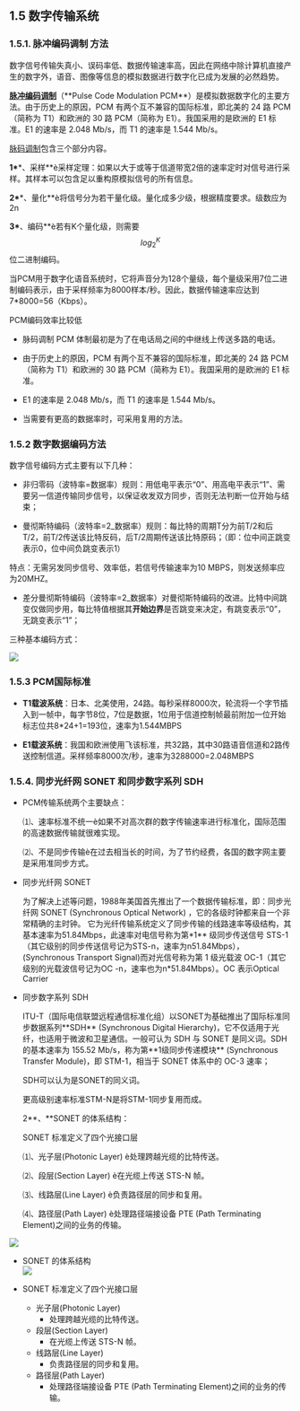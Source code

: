## 1.5 数字传输系统

### 1.5.1. 脉冲编码调制 方法

数字信号传输失真小、误码率低、数据传输速率高，因此在网络中除计算机直接产生的数字外，语音、图像等信息的模拟数据进行数字化已成为发展的必然趋势。

[**脉冲编码调制**](http://baike.baidu.com/view/381504.htm)（**Pulse Code Modulation PCM\*\*）是模拟数据数字化的主要方法。由于历史上的原因，PCM 有两个互不兼容的国际标准，即北美的 24 路 PCM（简称为 T1）和欧洲的 30 路 PCM（简称为 E1）。我国采用的是欧洲的 E1 标准。E1 的速率是 2.048 Mb/s，而 T1 的速率是 1.544 Mb/s。

[脉码调制](http://baike.baidu.com/view/381504.htm)包含三个部分内容。

**1\***\*、采样\*\*è采样定理：如果以大于或等于信道带宽2倍的速率定时对信号进行采样。其样本可以包含足以重构原模拟信号的所有信息。

**2\***\*、量化\*\*è将信号分为若干量化级。量化成多少级，根据精度要求。级数应为2n

**3\***、编码\*\*è若有K个量化级，则需要$$log_2^K$$位二进制编码。

当PCM用于数字化语音系统时，它将声音分为128个量级，每个量级采用7位二进制编码表示，由于采样频率为8000样本/秒。因此，数据传输速率应达到7\*8000=56（Kbps）。



PCM编码效率比较低



* 脉码调制 PCM 体制最初是为了在电话局之间的中继线上传送多路的电话。

* 由于历史上的原因，PCM 有两个互不兼容的国际标准，即北美的 24 路 PCM（简称为 T1）和欧洲的 30 路 PCM（简称为 E1）。我国采用的是欧洲的 E1 标准。

* E1 的速率是 2.048 Mb/s，而 T1 的速率是 1.544 Mb/s。

* 当需要有更高的数据率时，可采用复用的方法。

### 1.5.2 数字数据编码方法

数字信号编码方式主要有以下几种：

* 非归零码（波特率=数据率）规则：用低电平表示“0”、用高电平表示“1”、需要另一信道传输同步信号，以保证收发双方同步，否则无法判断一位开始与结束；

* 曼彻斯特编码（波特率=2_数据率）规则：每比特的周期T分为前T/2和后T/2，前T/2传送该比特反码，后T/2周期传送该比特原码；（即：位中间正跳变表示0，位中间负跳变表示1）

特点：无需另发同步信号、效率低，若信号传输速率为10 MBPS，则发送频率应为20MHZ。

* 差分曼彻斯特编码（波特率=2_数据率）对曼彻斯特编码的改进。比特中间跳变仅做同步用，每比特值根据其**开始边界**是否跳变来决定，有跳变表示“0”， 无跳变表示“1”；

三种基本编码方式：



![](/Users/gmx/Documents/workspace/note/Computer-Science/docs/Computer_Network/assets/三种编码方法.png)

### 1.5.3 PCM国际标准

* **T1载波系统**：日本、北美使用，24路。每秒采样8000次，轮流将一个字节插入到一帧中，每字节8位，7位是数据，1位用于信道控制帧最前附加一位开始标志位共8\*24+1=193位，速率为1.544MBPS

* **E1载波系统**：我国和欧洲使用飞该标准，共32路，其中30路语音信道和2路传送控制信道。采样频率8000次/秒，速率为3288000=2.048MBPS

### 1.5.4. 同步光纤网 SONET 和同步数字系列 SDH

* PCM传输系统两个主要缺点：

  ⑴、速率标准不统一è如果不对高次群的数字传输速率进行标准化，国际范围的高速数据传输就很难实现。 

  ⑵、不是同步传输è在过去相当长的时间，为了节约经费，各国的数字网主要是采用准同步方式。   

* 同步光纤网 SONET

  为了解决上述等问题，1988年美国首先推出了一个数据传输标准，即：同步光纤网 SONET \(Synchronous Optical Network\) ，它的各级时钟都来自一个非常精确的主时钟。 它为光纤传输系统定义了同步传输的线路速率等级结构，其基本速率为51.84Mbps，此速率对电信号称为第\*1\*\* 级同步传送信号 STS-1（其它级别的同步传送信号记为STS-n，速率为n51.84Mbps），(Synchronous Transport Signal\)而对光信号称为第 1 级光载波 OC-1（其它级别的光载波信号记为OC -n，速率也为n\*51.84Mbps）。OC 表示Optical Carrier

* 同步数字系列 SDH

  ITU-T（国际电信联盟远程通信标准化组）以SONET为基础推出了国际标准同步数据系列\*\*SDH\*\* \(Synchronous Digital Hierarchy\)，它不仅适用于光纤，也适用于微波和卫星通信。一般可认为 SDH 与 SONET 是同义词。SDH 的基本速率为 155.52 Mb/s，称为第\*\*1级同步传递模块\*\* \(Synchronous Transfer Module\)，即 STM-1，相当于 SONET 体系中的 OC-3 速率；

  SDH可以认为是SONET的同义词。

  更高级别速率标准STM-N是将STM-1同步复用而成。

  

  2\*\*、\*\*SONET 的体系结构：

  SONET 标准定义了四个光接口层 

  ⑴、光子层\(Photonic Layer\) è处理跨越光缆的比特传送。

  ⑵、段层\(Section Layer\) è在光缆上传送 STS-N 帧。

  ⑶、线路层\(Line Layer\) è负责路径层的同步和复用。

  ⑷、路径层\(Path Layer\) è处理路径端接设备 PTE \(Path Terminating Element\)之间的业务的传输。




![](/Users/gmx/Documents/workspace/note/Computer-Science/docs/Computer_Network/assets/图片40.png)

* SONET 的体系结构  
  ![](/Users/gmx/Documents/workspace/note/Computer-Science/docs/Computer_Network/assets/图片41.png)

* SONET 标准定义了四个光接口层

  * 光子层\(Photonic Layer\)
    * 处理跨越光缆的比特传送。
  * 段层\(Section Layer\)
    * 在光缆上传送 STS-N 帧。
  * 线路层\(Line Layer\)
    * 负责路径层的同步和复用。
  * 路径层\(Path Layer\)
    * 处理路径端接设备 PTE \(Path Terminating Element\)之间的业务的传输。

